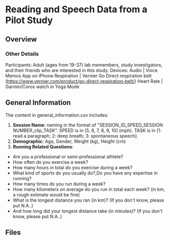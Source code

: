 # Reading and Speech Data from a Pilot Study

## Overview


### Other Details
Participants: Adult (ages from 19-37) lab memembers, study investigators, and their friends who are interested in this study.
Devices: 
Audio | Voice Memos App on iPhone 
Respiration | Vernier Go Direct respiration belt (https://www.vernier.com/product/go-direct-respiration-belt/) 
Heart Rate | Garmin/Coros watch in Yoga Mode

## General Information
The content in general_information.csv includes:
1. **Session Name**: naming in the format of "SESSION_ID\_SPEED\_SESSION NUMBER\_clip\_TASK". SPEED is in [5, 6, 7, 8, 9, 10] (mph). TASK is in [1: read a paragraph; 2: deep breath; 3: spontaneous speech].
2. **Demographic**: Age, Gender, Weight (kg), Height (cm)
3. **Running Related Questions**:
- Are you a professional or semi-professional athlete?
- How often do you exercise a week?
- How many hours in total do you exercise during a week?
- What kind of sports do you usually do?,Do you have any expertise in running?
- How many times do you run during a week?
- How many kilometers on average do you run in total each week? (in km, a rough estimate would be fine)
- What is the longest distance you ran (in km)? (If you don't know, please put N.A..)
- And how long did your longest distance take (in minutes)? (If you don't know, please put N.A..)

## Files